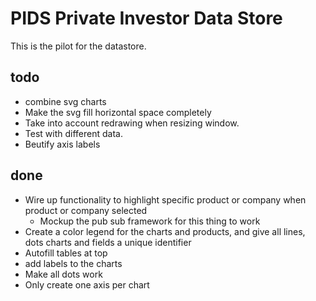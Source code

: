 # PIDS Private Investor Data Store

This is the pilot for the datastore.

## todo

* combine svg charts
* Make the svg fill horizontal space completely
* Take into account redrawing when resizing window.
* Test with different data.
* Beutify axis labels

## done

* Wire up functionality to highlight specific product or company when product or company selected
	* Mockup the pub sub framework for this thing to work
* Create a color legend for the charts and products, and give all lines, dots charts and fields a unique identifier
* Autofill tables at top
* add labels to the charts
* Make all dots work
* Only create one axis per chart
